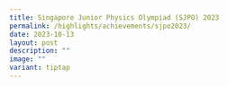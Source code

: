 ```yaml
---
title: Singapore Junior Physics Olympiad (SJPO) 2023
permalink: /highlights/achievements/sjpo2023/
date: 2023-10-13
layout: post
description: ""
image: ""
variant: tiptap
---
```

